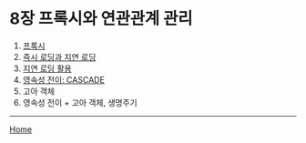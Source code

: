 # 8장 프록시와 연관관계 관리

1. [프록시](./01.md)
2. [즉시 로딩과 지연 로딩](./02.md)
3. [지연 로딩 활용](./03.md)
4. [영속성 전이: CASCADE](./04.md)
5. 고아 객체
6. 영속성 전이 + 고아 객체, 생명주기

-----
[Home](/README.md)
